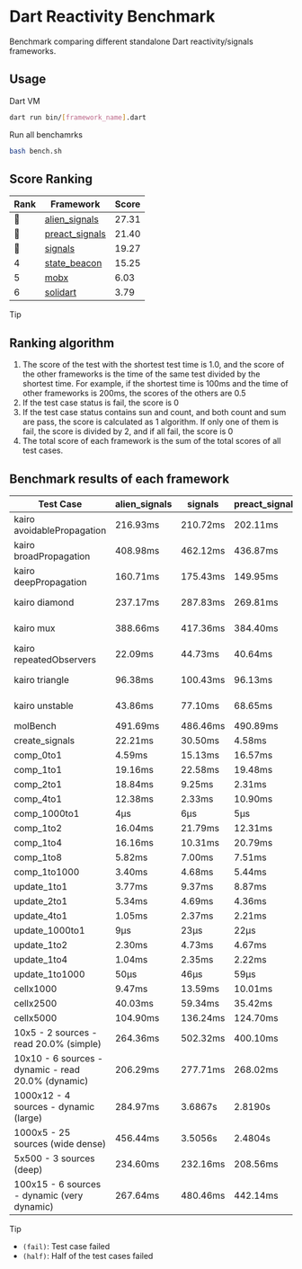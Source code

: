 # Dart Reactivity Benchmark

Benchmark comparing different standalone Dart reactivity/signals frameworks.

## Usage

Dart VM
```bash
dart run bin/[framework_name].dart
```

Run all benchamrks
```bash
bash bench.sh
```

## Score Ranking

<!-- Rank Table -->
| Rank | Framework | Score |
|---|---|---|
| 🥇 | [alien_signals](https://pub.dev/packages/alien_signals) | 27.31 |
| 🥈 | [preact_signals](https://pub.dev/packages/preact_signals) | 21.40 |
| 🥉 | [signals](https://pub.dev/packages/signals) | 19.27 |
| 4 | [state_beacon](https://pub.dev/packages/state_beacon) | 15.25 |
| 5 | [mobx](https://pub.dev/packages/mobx) | 6.03 |
| 6 | [solidart](https://pub.dev/packages/solidart) | 3.79 |
<!-- Rank Table End -->

> [!TIP]
> ## Ranking algorithm
>
> 1. The score of the test with the shortest test time is 1.0, and the score of the other frameworks is the time of the same test divided by the shortest time. For example, if the shortest time is 100ms and the time of other frameworks is 200ms, the scores of the others are 0.5
> 2. If the test case status is fail, the score is 0
> 3. If the test case status contains sun and count, and both count and sum are pass, the score is calculated as 1 algorithm. If only one of them is fail, the score is divided by 2, and if all fail, the score is 0
> 4. The total score of each framework is the sum of the total scores of all test cases.

## Benchmark results of each framework

<!-- Benchmark Table -->
| Test Case | alien_signals | signals | preact_signals | solidart | state_beacon | mobx |
|---|---|---|---|---|---|---|
| kairo avoidablePropagation | 216.93ms | 210.72ms | 202.11ms | 2.2028s | 166.99ms (fail) | 2.3387s |
| kairo broadPropagation | 408.98ms | 462.12ms | 436.87ms | 5.4751s | 7.01ms (fail) | 4.3645s |
| kairo deepPropagation | 160.71ms | 175.43ms | 149.95ms | 1.9833s | 148.19ms (fail) | 1.5360s |
| kairo diamond | 237.17ms | 287.83ms | 269.81ms | 3.4202s | 190.64ms (fail) | 2.3941s |
| kairo mux | 388.66ms | 417.36ms | 384.40ms | 2.0350s | 196.08ms (fail) | 1.8365s |
| kairo repeatedObservers | 22.09ms | 44.73ms | 40.64ms | 214.43ms | 53.80ms (fail) | 233.63ms |
| kairo triangle | 96.38ms | 100.43ms | 96.13ms | 1.1466s | 76.98ms (fail) | 760.85ms |
| kairo unstable | 43.86ms | 77.10ms | 68.65ms | 352.67ms | 337.99ms (fail) | 344.49ms |
| molBench | 491.69ms | 486.46ms | 490.89ms | 1.7278s | 971μs | 590.88ms |
| create_signals | 22.21ms | 30.50ms | 4.58ms | 66.13ms | 72.45ms | 83.16ms |
| comp_0to1 | 4.59ms | 15.13ms | 16.57ms | 40.05ms | 55.53ms | 15.73ms |
| comp_1to1 | 19.16ms | 22.58ms | 19.48ms | 39.20ms | 53.41ms | 45.30ms |
| comp_2to1 | 18.84ms | 9.25ms | 2.31ms | 22.06ms | 35.03ms | 16.26ms |
| comp_4to1 | 12.38ms | 2.33ms | 10.90ms | 30.06ms | 18.08ms | 11.58ms |
| comp_1000to1 | 4μs | 6μs | 5μs | 2.23ms | 87μs | 14μs |
| comp_1to2 | 16.04ms | 21.79ms | 12.31ms | 32.63ms | 50.08ms | 20.92ms |
| comp_1to4 | 16.16ms | 10.31ms | 20.79ms | 32.30ms | 43.87ms | 22.50ms |
| comp_1to8 | 5.82ms | 7.00ms | 7.51ms | 24.14ms | 44.33ms | 21.47ms |
| comp_1to1000 | 3.40ms | 4.68ms | 5.44ms | 17.92ms | 40.45ms | 16.36ms |
| update_1to1 | 3.77ms | 9.37ms | 8.87ms | 44.35ms | 7.28ms | 23.41ms |
| update_2to1 | 5.34ms | 4.69ms | 4.36ms | 22.14ms | 2.89ms | 11.03ms |
| update_4to1 | 1.05ms | 2.37ms | 2.21ms | 10.90ms | 1.54ms | 5.40ms |
| update_1000to1 | 9μs | 23μs | 22μs | 119μs | 15μs | 68μs |
| update_1to2 | 2.30ms | 4.73ms | 4.67ms | 22.07ms | 3.65ms | 18.20ms |
| update_1to4 | 1.04ms | 2.35ms | 2.22ms | 10.85ms | 1.46ms | 5.93ms |
| update_1to1000 | 50μs | 46μs | 59μs | 212μs | 399μs | 290μs |
| cellx1000 | 9.47ms | 13.59ms | 10.01ms | 227.60ms | 6.85ms | 89.02ms |
| cellx2500 | 40.03ms | 59.34ms | 35.42ms | 584.72ms | 28.59ms | 251.83ms |
| cellx5000 | 104.90ms | 136.24ms | 124.70ms | 1.3114s | 89.00ms | 598.53ms |
| 10x5 - 2 sources - read 20.0% (simple) | 264.36ms | 502.32ms | 400.10ms | 2.6457s (half) | 246.48ms | 1.9494s |
| 10x10 - 6 sources - dynamic - read 20.0% (dynamic) | 206.29ms | 277.71ms | 268.02ms | 2.4730s (half) | 210.41ms | 1.5170s |
| 1000x12 - 4 sources - dynamic (large) | 284.97ms | 3.6867s | 2.8190s | 4.4492s (half) | 360.80ms | 1.8866s |
| 1000x5 - 25 sources (wide dense) | 456.44ms | 3.5056s | 2.4804s | 5.1404s (half) | 516.91ms | 3.6201s |
| 5x500 - 3 sources (deep) | 234.60ms | 232.16ms | 208.56ms | 2.3977s (half) | 234.29ms | 1.1411s |
| 100x15 - 6 sources - dynamic (very dynamic) | 267.64ms | 480.46ms | 442.14ms | 2.8713s (half) | 266.68ms | 1.7285s |
<!-- Benchmark Table End -->

> [!TIP]
> - `(fail)`: Test case failed
> - `(half)`: Half of the test cases failed
